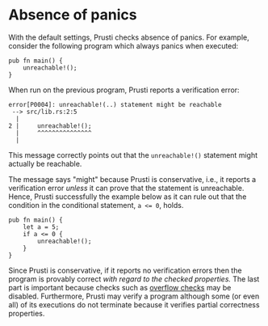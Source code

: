 # Absence of panics

With the default settings, Prusti checks absence of panics. For example, consider the following program which always panics when executed:

```rust,noplaypen,ignore
pub fn main() {
    unreachable!();
}
```

When run on the previous program, Prusti reports a verification error:

```plain
error[P0004]: unreachable!(..) statement might be reachable
 --> src/lib.rs:2:5
  |
2 |     unreachable!();
  |     ^^^^^^^^^^^^^^^
  |
```

This message correctly points out that the `unreachable!()` statement might actually be reachable.

The message says "might" because Prusti is conservative, i.e., it reports a verification error *unless* it can prove that the statement is unreachable.
Hence, Prusti successfully the example below as it can rule out that the condition in the conditional statement, `a <= 0`, holds.

```rust,noplaypen,ignore
pub fn main() {
    let a = 5;
    if a <= 0 {
        unreachable!();
    }
}
```

Since Prusti is conservative, if it reports no verification errors then the program is provably correct *with regard to the checked properties.*
The last part is important because checks such as [overflow checks](overflow.md) may be disabled. 
Furthermore, Prusti may verify a program although some (or even all) of its executions do not terminate because it verifies partial correctness properties.
